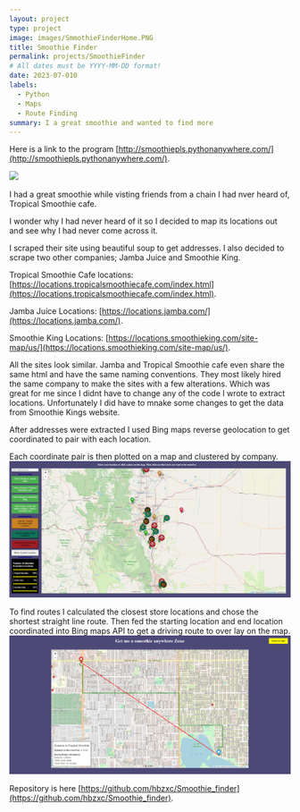 ```yaml
---
layout: project
type: project
image: images/SmmothieFinderHome.PNG
title: Smoothie Finder
permalink: projects/SmoothieFinder
# All dates must be YYYY-MM-DD format!
date: 2023-07-010
labels:
  - Python
  - Maps
  - Route Finding
summary: I a great smoothie and wanted to find more
---
```


Here is a link to the program [http://smoothiepls.pythonanywhere.com/](http://smoothiepls.pythonanywhere.com/).

<img class="ui medium right floated rounded image" src="../images/SmoothieFinderHome.PNG">

I had a great smoothie while visting friends from a chain I had nver heard of, Tropical Smoothie cafe.

I wonder why I had never heard of it so I decided to map its locations out and see why I had never come across it.

I scraped their site using beautiful soup to get addresses. I also decided to scrape two other companies; Jamba Juice and  Smoothie King.

Tropical Smoothie Cafe locations: [https://locations.tropicalsmoothiecafe.com/index.html](https://locations.tropicalsmoothiecafe.com/index.html).

Jamba Juice Locations: [https://locations.jamba.com/](https://locations.jamba.com/).

Smoothie King Locations: [https://locations.smoothieking.com/site-map/us/](https://locations.smoothieking.com/site-map/us/).

All the sites look similar. Jamba and Tropical Smoothie cafe even share the same html and have the same naming conventions. They most likely hired the same company to make the sites with a few alterations.
Which was great for me since I didnt have to change any of the code I wrote to extract locations. Unfortunately I did have to mnake some changes to get the data from Smoothie Kings website.

After addresses were extracted I used Bing maps reverse geolocation to get coordinated to pair with each location.

Each coordinate pair is then plotted on a map and clustered by company.
<img class="ui medium right floated rounded image" src="../images/clusterExample.PNG">

To find routes I calculated the closest store locations and chose the shortest straight line route. Then fed the starting location and end location coordinated into Bing maps API to get a driving route to over lay on the map.
<img class="ui medium right floated rounded image" src="../images/driving_route_example.PNG">

Repository is here [https://github.com/hbzxc/Smoothie_finder](https://github.com/hbzxc/Smoothie_finder).


